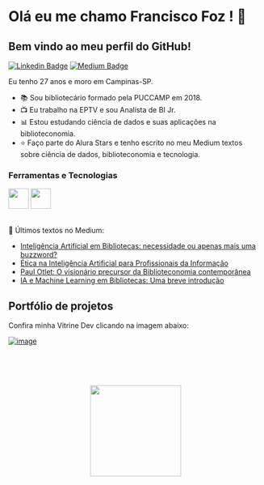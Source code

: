 

# Olá eu me chamo Francisco Foz ! 👋
## Bem vindo ao meu perfil do GitHub!           

<p align='left'>
    
[![Linkedin Badge](https://img.shields.io/badge/LinkedIn-0077B5?style=for-the-badge&logo=linkedin&logoColor=white
)](https://www.linkedin.com/in/francisco-tadeu-foz/)
[![Medium Badge](https://img.shields.io/badge/Medium-12100E?style=for-the-badge&logo=medium&logoColor=white
)](https://medium.com/@franciscofoz)
</p>

Eu tenho 27 anos e moro em Campinas-SP.


- :books: Sou bibliotecário formado pela PUCCAMP em 2018.
- :tv: Eu trabalho na EPTV e sou Analista de BI Jr.
- :bar_chart: Estou estudando ciência de dados e suas aplicações na biblioteconomia.
- :star: Faço parte do Alura Stars e tenho escrito no meu Medium textos sobre ciência de dados, biblioteconomia e tecnologia.


### Ferramentas e Tecnologias
<code><img src="https://cdn.jsdelivr.net/gh/devicons/devicon/icons/python/python-original.svg" width="40" height="40"></code>
<code><img src="https://upload.wikimedia.org/wikipedia/commons/thumb/c/cf/New_Power_BI_Logo.svg/2048px-New_Power_BI_Logo.svg.png" width="40" height="40"></code>
</br>
</br>


:pencil: Últimos textos no Medium:
<!-- MEDIUM:START -->
- [Inteligência Artificial em Bibliotecas: necessidade ou apenas mais uma buzzword?](https://franciscofoz.medium.com/intelig%C3%AAncia-artificial-em-bibliotecas-necessidade-ou-apenas-mais-uma-buzzword-a921cb4ad29a?source=rss-30612e32581e------2)
- [Ética na Inteligência Artificial para Profissionais da Informação](https://franciscofoz.medium.com/%C3%A9tica-na-intelig%C3%AAncia-artificial-para-profissionais-da-informa%C3%A7%C3%A3o-dbe8a90298d9?source=rss-30612e32581e------2)
- [Paul Otlet: O visionário precursor da Biblioteconomia contemporânea](https://franciscofoz.medium.com/paul-otlet-o-vision%C3%A1rio-precursor-da-biblioteconomia-contempor%C3%A2nea-55b73037fbee?source=rss-30612e32581e------2)
- [IA e Machine Learning em Bibliotecas: Uma breve introdução](https://franciscofoz.medium.com/ia-e-machine-learning-em-bibliotecas-uma-breve-introdu%C3%A7%C3%A3o-a238e5567a4d?source=rss-30612e32581e------2)
<!-- MEDIUM:END -->


## Portfólio de projetos

Confira minha Vitrine Dev clicando na imagem abaixo:

[![image](https://user-images.githubusercontent.com/64700794/188927548-c627858f-5e22-4373-b6fc-f9bd26c5195f.png)](https://cursos.alura.com.br/vitrinedev/FranciscoFoz)

</br>
</br>
</br>

<div>
<a href="https://gist.github.com/FranciscoFoz">
<p align = "center"> <img height="180em" src="https://github-readme-stats.vercel.app/api/top-langs/?username=FranciscoFoz&layout=compact&langs_count=7&theme=dracula"/>
</div>

